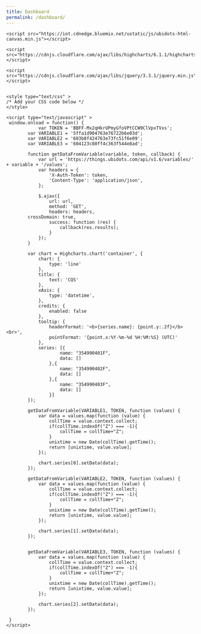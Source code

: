 ```yaml
---
title: Dashboard
permalink: /dashboard/
---
```


<!DOCTYPE html>
<html lang="en">
<head>
    <meta charset="UTF-8">
    <meta name="viewport" content="width=device-width, initial-scale=1.0">
    <meta http-equiv="X-UA-Compatible" content="ie=edge">
    <meta http-equiv="Access-Control-Allow-Origin" content="*">
    <title>CQS</title>

    
    <script src="https://iot.cdnedge.bluemix.net/ustatic/js/ubidots-html-canvas.min.js"></script>
    
    <script src="https://cdnjs.cloudflare.com/ajax/libs/highcharts/6.1.1/highcharts.js"></script>
    
    <script src="https://cdnjs.cloudflare.com/ajax/libs/jquery/3.3.1/jquery.min.js"></script>
    

    <style type="text/css" >
    /* Add your CSS code below */
    </style>

    <script type="text/javascript" >
     window.onload = function() { 
                var TOKEN = 'BBFF-Mx2qHkrUPmyGfoVPtCCW9ClVpxTVxs';
            var VARIABLE1 = '5ffa1d904763e76722b6e03d';
            var VARIABLE2 = '603b8f424763e73fc51f6e09';
            var VARIABLE3 = '604123c80ff4c363f544e8ad';

            function getDataFromVariable(variable, token, callback) {
                var url = 'https://things.ubidots.com/api/v1.6/variables/' + variable + '/values';
                var headers = {
                    'X-Auth-Token': token,
                    'Content-Type': 'application/json',		    
                };

                $.ajax({
                    url: url,
                    method: 'GET',		    
                    headers: headers,
		    crossDomain: true,
                    success: function (res) {
                        callback(res.results);
                    }
                });
            }

            var chart = Highcharts.chart('container', {
                chart: {
                    type: 'line'
                },
                title: {
                    text: 'CQS'
                },
                xAxis: {
                    type: 'datetime',
                },
                credits: {
                    enabled: false
                },
                tooltip: {
                    headerFormat: '<b>{series.name}: {point.y:.2f}</b><br>',
                    pointFormat: '{point.x:%Y-%m-%d %H:%M:%S} (UTC)'
                },
                series: [{
                        name: "354990401F",
                        data: []
                    },{
                        name: "354990402F",
                        data: []
                    },{
                        name: "354990403F",
                        data: []
                    }]
            });

            getDataFromVariable(VARIABLE1, TOKEN, function (values) {
                var data = values.map(function (value) {
                    collTime = value.context.collect;
                    if(collTime.indexOf("Z") === -1){
                        collTime = collTime+"Z";
                    }
                    unixtime = new Date(collTime).getTime();
                    return [unixtime, value.value];
                });

                chart.series[0].setData(data);
            });

            getDataFromVariable(VARIABLE2, TOKEN, function (values) {
                var data = values.map(function (value) {
                    collTime = value.context.collect;
                    if(collTime.indexOf("Z") === -1){
                        collTime = collTime+"Z";
                    }
                    unixtime = new Date(collTime).getTime();
                    return [unixtime, value.value];
                });

                chart.series[1].setData(data);
            });


            getDataFromVariable(VARIABLE3, TOKEN, function (values) {
                var data = values.map(function (value) {
                    collTime = value.context.collect;
                    if(collTime.indexOf("Z") === -1){
                        collTime = collTime+"Z";
                    }
                    unixtime = new Date(collTime).getTime();
                    return [unixtime, value.value];
                });

                chart.series[2].setData(data);
            });

     } 
    </script>
</head>
<body>
    <div id="container" style="min-width: 310px; height: 310px; margin: 0 auto"></div>
</body>
</html>

